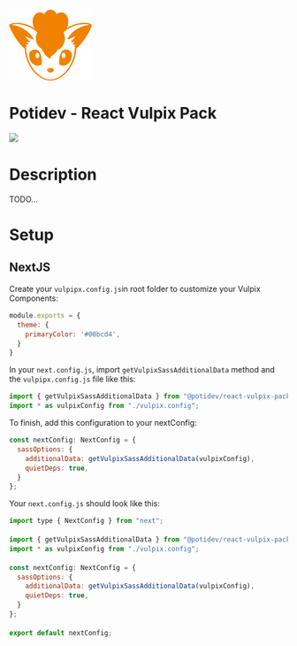 ![](.github/assets/svg/logo.svg)

# Potidev - React Vulpix Pack

[![](https://img.shields.io/badge/Beta-0.1.8-purple)](https://www.npmjs.com/package/@potidev/react-vulpix-pack)

# Description

TODO...

# Setup

## NextJS

Create your `vulpipx.config.js`in root folder to customize your Vulpix Components:

```javascript
module.exports = {
  theme: {
    primaryColor: '#00bcd4',
  }
}
```

In your `next.config.js`, import `getVulpixSassAdditionalData` method and the `vulpipx.config.js` file like this: 

```javascript
import { getVulpixSassAdditionalData } from "@potidev/react-vulpix-pack/next-config";
import * as vulpixConfig from "./vulpix.config";
```


To finish, add this configuration to your nextConfig:

```javascript
const nextConfig: NextConfig = {
  sassOptions: {
    additionalData: getVulpixSassAdditionalData(vulpixConfig),
    quietDeps: true,
  }
};
```

Your `next.config.js` should look like this:

```javascript
import type { NextConfig } from "next";

import { getVulpixSassAdditionalData } from "@potidev/react-vulpix-pack/next-config";
import * as vulpixConfig from "./vulpix.config";

const nextConfig: NextConfig = {
  sassOptions: {
    additionalData: getVulpixSassAdditionalData(vulpixConfig),
    quietDeps: true,
  }
};

export default nextConfig;
```
